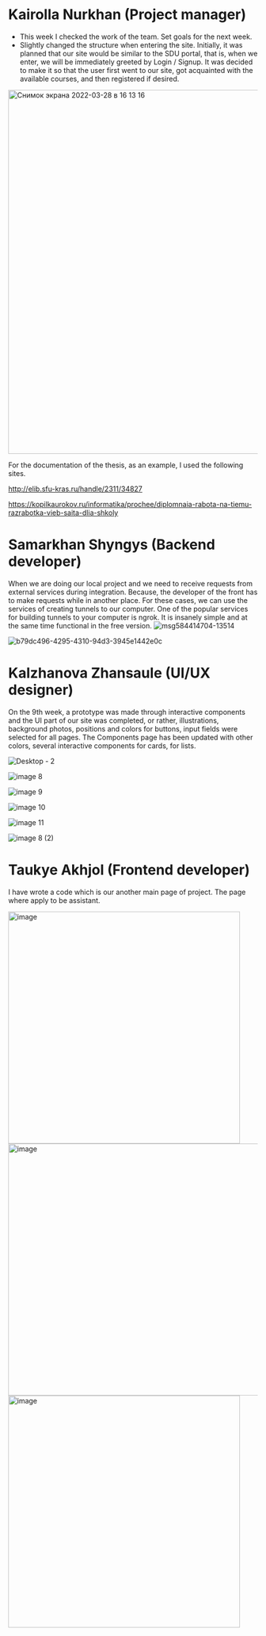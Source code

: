 # Kairolla Nurkhan (Project manager)
* This week I checked the work of the team. Set goals for the next week.
* Slightly changed the structure when entering the site. Initially, it was planned that our site would be similar to the SDU portal, that is, when we enter, we will be immediately greeted by Login / Signup. It was decided to make it so that the user first went to our site, got acquainted with the available courses, and then registered if desired.

<img width="734" alt="Снимок экрана 2022-03-28 в 16 13 16" src="https://user-images.githubusercontent.com/49468283/160376939-84d8a3d1-899d-4f33-8b82-a1b3e5bcedcb.png">

For the documentation of the thesis, as an example, I used the following sites.

http://elib.sfu-kras.ru/handle/2311/34827

https://kopilkaurokov.ru/informatika/prochee/diplomnaia-rabota-na-tiemu-razrabotka-vieb-saita-dlia-shkoly

# Samarkhan Shyngys (Backend developer)
When we are doing our local project and we need to receive requests from external services during integration.
Because, the developer of the front has to make requests while in another place.
For these cases, we can use the services of creating tunnels to our computer. One of the popular services for building tunnels to your computer is ngrok. It is insanely simple and at the same time functional in the free version.
![msg584414704-13514](https://user-images.githubusercontent.com/49468283/160339067-43def456-935c-443c-b39a-9399596d72b3.jpg)

![b79dc496-4295-4310-94d3-3945e1442e0c](https://user-images.githubusercontent.com/49468283/160339105-fb6ff998-c1a1-46a6-9eac-809a84af8bd9.jpeg)

# Kalzhanova Zhansaule (UI/UX designer)
On the 9th week, a prototype was made through interactive components and the UI part of our site was completed, or rather, illustrations, background photos, positions and colors for buttons, input fields were selected for all pages. The Components page has been updated with other colors, several interactive components for cards, for lists.

![Desktop - 2](https://user-images.githubusercontent.com/49468283/160377086-0294dd11-39cd-4c5c-8520-b96ffe13c018.jpg)

![image 8](https://user-images.githubusercontent.com/49468283/160377274-e18fda3e-57c0-448e-baa3-7e3449cf1ed7.png)

![image 9](https://user-images.githubusercontent.com/49468283/160377301-228b2e09-cfb4-4abd-bed5-903807e32999.png)

![image 10](https://user-images.githubusercontent.com/49468283/160377333-0ef72212-012d-4f75-9221-a360d08076dd.png)

![image 11](https://user-images.githubusercontent.com/49468283/160377382-f92dd8df-c355-4578-b065-0dc82bcfd2c6.png)

![image 8 (2)](https://user-images.githubusercontent.com/49468283/160383022-7f01c317-7965-4af7-b876-b66122a866dc.png)

# Taukye Akhjol (Frontend developer)
I have wrote a code which is our another main page of project. The page where apply to be assistant. 

<img width="468" alt="image" src="https://user-images.githubusercontent.com/49468283/160369029-f56dfc10-70cc-49c3-9ec6-04db08cca07f.png">
 
<img width="508" alt="image" src="https://user-images.githubusercontent.com/49468283/160369058-49000c4c-eecc-43ec-8ddd-e9ec9e8a02a7.png">

<img width="468" alt="image" src="https://user-images.githubusercontent.com/49468283/160369081-0bd3a863-d39c-4379-b7bf-bdac49f91c8a.png">

